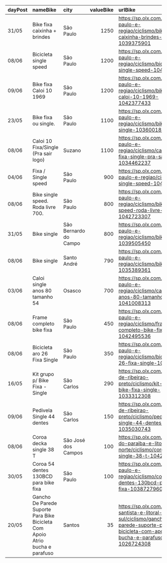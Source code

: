 | dayPost   | nameBike                                                                      | city                  |   valueBike | urlBike                                                                                                                                                |
|:----------|:------------------------------------------------------------------------------|:----------------------|------------:|:-------------------------------------------------------------------------------------------------------------------------------------------------------|
| 31/05     | Bike fixa caixinha + brindes                                                  | São Paulo             |        1250 | https://sp.olx.com.br/sao-paulo-e-regiao/ciclismo/bike-fixa-caixinha-brindes-1039375901                                                                |
| 08/06     | Bicicleta single speed                                                        | São Paulo             |        1200 | https://sp.olx.com.br/sao-paulo-e-regiao/ciclismo/bicicleta-single-speed-1042761338                                                                    |
| 09/06     | Bike fixa Caloi 10 1969                                                       | São Paulo             |        1200 | https://sp.olx.com.br/sao-paulo-e-regiao/ciclismo/bike-fixa-caloi-10-1969-1042377433                                                                   |
| 23/05     | Bike fixa ou single.                                                          | São Paulo             |        1100 | https://sp.olx.com.br/sao-paulo-e-regiao/ciclismo/bike-fixa-ou-single-1036001809                                                                       |
| 08/06     | Caloi 10 Fixa/Single (Pra sair logo)                                          | Suzano                |        1100 | https://sp.olx.com.br/sao-paulo-e-regiao/ciclismo/caloi-10-fixa-single-pra-sair-logo-1034462237                                                        |
| 04/06     | Fixa / Single speed                                                           | São Paulo             |         900 | https://sp.olx.com.br/sao-paulo-e-regiao/ciclismo/fixa-single-speed-1041263178                                                                         |
| 08/06     | Bike single speed. Roda livre 700.                                            | São Paulo             |         800 | https://sp.olx.com.br/sao-paulo-e-regiao/ciclismo/bike-single-speed-roda-livre-700-1042723307                                                          |
| 31/05     | Bike single                                                                   | São Bernardo do Campo |         800 | https://sp.olx.com.br/sao-paulo-e-regiao/ciclismo/bike-single-1039505450                                                                               |
| 08/06     | Bike single                                                                   | Santo André           |         790 | https://sp.olx.com.br/sao-paulo-e-regiao/ciclismo/bike-single-1035389361                                                                               |
| 03/06     | Caloi single anos 80 tamanho 54                                               | Osasco                |         700 | https://sp.olx.com.br/sao-paulo-e-regiao/ciclismo/caloi-single-anos-80-tamanho-54-1041008313                                                           |
| 08/06     | Frame completo bike fixa                                                      | São Paulo             |         450 | https://sp.olx.com.br/sao-paulo-e-regiao/ciclismo/frame-completo-bike-fixa-1042495536                                                                  |
| 08/06     | Bicicleta aro 26 Fixa Single                                                  | São Paulo             |         350 | https://sp.olx.com.br/sao-paulo-e-regiao/ciclismo/bicicleta-aro-26-fixa-single-1042586704                                                              |
| 16/05     | Kit grupo p/ Bike Fixa - Single                                               | São Carlos            |         290 | https://sp.olx.com.br/regiao-de-ribeirao-preto/ciclismo/kit-grupo-p-bike-fixa-single-1033312308                                                        |
| 09/06     | Pedivela Single 44 dentes                                                     | São Carlos            |         150 | https://sp.olx.com.br/regiao-de-ribeirao-preto/ciclismo/pedivela-single-44-dentes-1035030743                                                           |
| 08/06     | Coroa decka single 38 T                                                       | São José dos Campos   |         100 | https://sp.olx.com.br/vale-do-paraiba-e-litoral-norte/ciclismo/coroa-decka-single-38-t-1042796480                                                      |
| 30/05     | Coroa 54 dentes 130BCD para bike fixa                                         | São Paulo             |         100 | https://sp.olx.com.br/sao-paulo-e-regiao/ciclismo/coroa-54-dentes-130bcd-para-bike-fixa-1038727960                                                     |
| 20/05     | Gancho De Parede Suporte Para Bike Bicicleta Com Apoio Atrio bucha e parafuso | Santos                |          35 | https://sp.olx.com.br/baixada-santista-e-litoral-sul/ciclismo/gancho-de-parede-suporte-para-bike-bicicleta-com-apoio-atrio-bucha-e-parafuso-1026724308 |